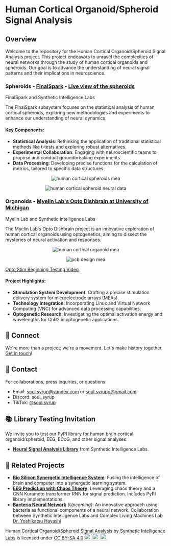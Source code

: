 # Human Cortical Organoid/Spheroid Signal Analysis

## Overview
Welcome to the repository for the Human Cortical Organoid/Spheroid Signal Analysis project. This project endeavors to unravel the complexities of neural networks through the study of human cortical organoids and spheroids. Our goal is to advance the understanding of neural signal patterns and their implications in neuroscience.

### Spheroids -  [FinalSpark](https://finalspark.com/) - [Live view of the spheroids](https://livemea.finalspark.com/liveview)
FinalSpark and Synthetic Intelligence Labs

The FinalSpark subsystem focuses on the statistical analysis of human cortical spheroids, exploring new methodologies and experiments to enhance our understanding of neural dynamics.

#### Key Components:
- **Statistical Analysis**: Rethinking the application of traditional statistical methods like t-tests and exploring robust alternatives.
- **Experimental Collaboration**: Engaging with neuroscientific teams to propose and conduct groundbreaking experiments.
- **Data Processing**: Developing precise functions for the calculation of metrics, tailored to specific data structures.

  
<p align="center">
  <img src="https://raw.githubusercontent.com/Unlimited-Research-Cooperative/human-cortical-organoid-signal-analysis/main/images/mea_finalspark.png" alt="human cortical spheroids mea">
</p>
<p align="center">
  <img src="https://raw.githubusercontent.com/Unlimited-Research-Cooperative/human-cortical-organoid-signal-analysis/main/images/data.png" alt="human cortical spheroid neural data">
</p>

### Organoids -  [Myelin Lab's Opto Dishbrain at University of Michigan](https://maizepages.umich.edu/organization/MYELIN/)
Myelin Lab and Synthetic Intelligence Labs

The Myelin Lab's Opto Dishbrain project is an innovative exploration of human cortical organoids using optogenetics, aiming to dissect the mysteries of neural activation and responses.
<p align="center">
  <img src="https://raw.githubusercontent.com/Unlimited-Research-Cooperative/human-cortical-organoid-signal-analysis/main/images/mea_opto_organoid.png" alt="human cortical organoid mea">
</p>
<p align="center">
  <img src="https://raw.githubusercontent.com/Unlimited-Research-Cooperative/human-cortical-organoid-signal-analysis/main/images/PCB_design_pic.png" alt="pcb design mea">
</p>

[Opto Stim Beginning Testing Video](https://drive.google.com/file/d/1IG_Nn1mMazlEHEnXwtUJZudlBmlrKjyy/view?usp=sharing
)
#### Project Highlights:
- **Stimulation System Development**: Crafting a precise stimulation delivery system for microelectrode arrays (MEAs).
- **Technology Integration**: Incorporating Linux and Virtual Network Computing (VNC) for advanced data processing capabilities.
- **Optogenetic Research**: Investigating the optimal activation energy and wavelengths for ChR2 in optogenetic applications.

## 🤝 Connect
We're more than a project; we're a movement. Let's make history together. [Get in touch](https://github.com/Synthetic-Intelligence-Labs)!

## 📩 Contact
For collaborations, press inquiries, or questions:
- Email: [soul.syrup@yandex.com](mailto:soul.syrup@yandex.com) or [soul.syrupp@gmail.com](mailto:soul.syrupp@gmail.com)
- Discord: soul_syrup
- TikTok: [@soul.syrup](https://www.tiktok.com/@soul.syrup)

## 📚 Library Testing Invitation
We invite you to test our PyPI library for human brain cortical organoid/spheroid, EEG, ECoG, and other signal analyses:
- [**Neural Signal Analysis Library**](https://pypi.org/project/neural-signal-analysis/0.2.8/) from Synthetic Intelligence Labs.

## 🧬 Related Projects
- [**Bio Silicon Synergetic Intelligence System**](https://github.com/Unlimited-Research-Cooperative/Human-Brain-Rat): Fusing the intelligence of brain and computer into a synergetic learning system.
- [**EEG Prediction with Chaos Theory**](https://github.com/Metaverse-Crowdsource/EEG-tES-Chaos-Neural-Net): Leveraging chaos theory and a CNN Kuramoto transformer RNN for signal prediction. Includes PyPI library implementations.
- [**Bacteria Neural Network**](https://github.com/Metaverse-Crowdsource/Bacteria-Neural-Network) _(Upcoming)_: An innovative approach using bacteria as functional components of a neural network. Collaboration between Synthetic Intelligence Labs and Complex Living Machines Lab [Dr. Yoshikatsu Hayashi](https://sites.google.com/site/complexlivingmachineslab)
  
 <p xmlns:cc="http://creativecommons.org/ns#" xmlns:dct="http://purl.org/dc/terms/"><a property="dct:title" rel="cc:attributionURL" href="https://github.com/Unlimited-Research-Cooperative/human-cortical-organoid-signal-analysis/">Human Cortical Organoid/Spheroid Signal Analysis</a> by <a rel="cc:attributionURL dct:creator" property="cc:attributionName" href="https://github.com/Synthetic-Intelligence-Labs">Synthetic Intelligence Labs</a> is licensed under <a href="http://creativecommons.org/licenses/by-sa/4.0/?ref=chooser-v1" target="_blank" rel="license noopener noreferrer" style="display:inline-block;">CC BY-SA 4.0<img style="height:22px!important;margin-left:3px;vertical-align:text-bottom;" src="https://mirrors.creativecommons.org/presskit/icons/cc.svg?ref=chooser-v1"><img style="height:22px!important;margin-left:3px;vertical-align:text-bottom;" src="https://mirrors.creativecommons.org/presskit/icons/by.svg?ref=chooser-v1"><img style="height:22px!important;margin-left:3px;vertical-align:text-bottom;" src="https://mirrors.creativecommons.org/presskit/icons/sa.svg?ref=chooser-v1"></a></p> 
